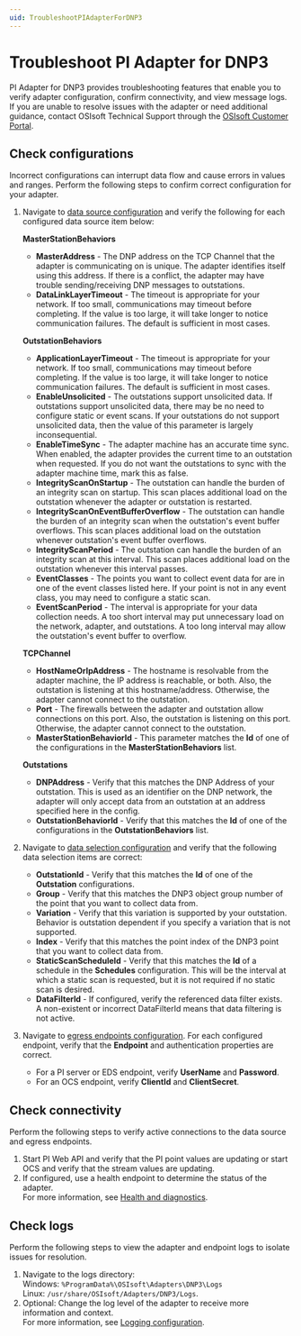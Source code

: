```yaml
---
uid: TroubleshootPIAdapterForDNP3
---
```


# Troubleshoot PI Adapter for DNP3

PI Adapter for DNP3 provides troubleshooting features that enable you to verify adapter configuration, confirm connectivity, and view message logs. If you are unable to resolve issues with the adapter or need additional guidance, contact OSIsoft Technical Support through the [OSIsoft Customer Portal](https://my.osisoft.com/).

## Check configurations

Incorrect configurations can interrupt data flow and cause errors in values and ranges. Perform the following steps to confirm correct configuration for your adapter.

1. Navigate to [data source configuration](xref:PIAdapterForDNP3DataSourceConfiguration) and verify the following for each configured data source item below:

      **MasterStationBehaviors**
      * **MasterAddress** - The DNP address on the TCP Channel that the adapter is communicating on is unique. The adapter identifies itself using this address. If there is a conflict, the adapter may have trouble sending/receiving DNP messages to outstations. 
      * **DataLinkLayerTimeout** - The timeout is appropriate for your network. If too small, communications may timeout before completing. If the value is too large, it will take longer to notice communication failures. The default is sufficient in most cases. 
      
      **OutstationBehaviors**
      * **ApplicationLayerTimeout** - The timeout is appropriate for your network. If too small, communications may timeout before completing. If the value is too large, it will take longer to notice communication failures. The default is sufficient in most cases. 
      * **EnableUnsolicited** - The outstations support unsolicited data. If outstations support unsolicited data, there may be no need to configure static or event scans. If your outstations do not support unsolicited data, then the value of this parameter is largely inconsequential. 
      * **EnableTimeSync** - The adapter machine has an accurate time sync. When enabled, the adapter provides the current time to an outstation when requested. If you do not want the outstations to sync with the adapter machine time, mark this as false. 
      * **IntegrityScanOnStartup** - The outstation can handle the burden of an integrity scan on startup. This scan places additional load on the outstation whenever the adapter or outstation is restarted. 
      * **IntegrityScanOnEventBufferOverflow** - The outstation can handle the burden of an integrity scan when the outstation's event buffer overflows. This scan places additional load on the outstation whenever outstation's event buffer overflows. 
      * **IntegrityScanPeriod** - The outstation can handle the burden of an integrity scan at this interval. This scan places additional load on the outstation whenever this interval passes. 
      * **EventClasses** - The points you want to collect event data for are in one of the event classes listed here. If your point is not in any event class, you may need to configure a static scan. 
      * **EventScanPeriod** - The interval is appropriate for your data collection needs. A too short interval may put unnecessary load on the network, adapter, and outstations. A too long interval may allow the outstation's event buffer to overflow. 

      **TCPChannel**
      * **HostNameOrIpAddress** - The hostname is resolvable from the adapter machine, the IP address is reachable, or both. Also, the outstation is listening at this hostname/address. Otherwise, the adapter cannot connect to the outstation. 
      * **Port** - The firewalls between the adapter and outstation allow connections on this port. Also, the outstation is listening on this port. Otherwise, the adapter cannot connect to the outstation. 
      * **MasterStationBehaviorId** - This parameter matches the **Id** of one of the configurations in the **MasterStationBehaviors** list. 
      
      **Outstations** 
      * **DNPAddress** - Verify that this matches the DNP Address of your outstation. This is used as an identifier on the DNP network, the adapter will only accept data from an outstation at an address specified here in the config. 
      * **OutstationBehaviorId** - Verify that this matches the **Id** of one of the configurations in the **OutstationBehaviors** list. 

2. Navigate to [data selection configuration](xref:PIAdapterForDNP3DataSelectionConfiguration) and verify that the following data selection items are correct:

      * **OutstationId** - Verify that this matches the **Id** of one of the **Outstation** configurations. 
      * **Group** - Verify that this matches the DNP3 object group number of the point that you want to collect data from. 
      * **Variation** - Verify that this variation is supported by your outstation. Behavior is outstation dependent if you specify a variation that is not supported. 
      * **Index** - Verify that this matches the point index of the DNP3 point that you want to collect data from. 
      * **StaticScanScheduleId** - Verify that this matches the **Id** of a schedule in the **Schedules** configuration. This will be the interval at which a static scan is requested, but it is not required if no static scan is desired. 
      * **DataFilterId** - If configured, verify the referenced data filter exists.<br> A non-existent or incorrect DataFilterId  means that data filtering is not active.

3. Navigate to [egress endpoints configuration](xref:EgressEndpointsConfiguration). For each configured endpoint, verify that the **Endpoint** and authentication properties are correct.

    * For a PI server or EDS endpoint, verify **UserName** and **Password**.
    * For an OCS endpoint, verify **ClientId** and **ClientSecret**.

## Check connectivity

Perform the following steps to verify active connections to the data source and egress endpoints.

1. Start PI Web API and verify that the PI point values are updating or start OCS and verify that the stream values are updating.
2. If configured, use a health endpoint to determine the status of the adapter.<br>For more information, see [Health and diagnostics](xref:HealthAndDiagnostics).

## Check logs

Perform the following steps to view the adapter and endpoint logs to isolate issues for resolution.

1. Navigate to the logs directory:<br>
    Windows: `%ProgramData%\OSIsoft\Adapters\DNP3\Logs`<br>
    Linux: `/usr/share/OSIsoft/Adapters/DNP3/Logs`.
2. Optional: Change the log level of the adapter to receive more information and context.<br>For more information, see [Logging configuration](xref:LoggingConfiguration).
